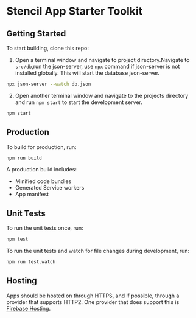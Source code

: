 # Stencil App Starter Toolkit

## Getting Started

To start building, clone this repo:

1. Open a terminal window and navigate to project directory.Navigate to `src/db`,run the json-server, use `npx` command if json-server is not installed globally. This will start the database json-server.

```bash
npx json-server --watch db.json
```

2. Open another terminal window and navigate to the projects directory and run `npm start` to start the development server.

```bash
npm start
```

## Production

To build for production, run:

```bash
npm run build
```

A production build includes:

- Minified code bundles
- Generated Service workers
- App manifest

## Unit Tests

To run the unit tests once, run:

```bash
npm test
```

To run the unit tests and watch for file changes during development, run:

```bash
npm run test.watch
```

## Hosting

Apps should be hosted on through HTTPS, and if possible, through a provider that supports HTTP2.
One provider that does support this is [Firebase Hosting](https://firebase.google.com/docs/hosting/).
